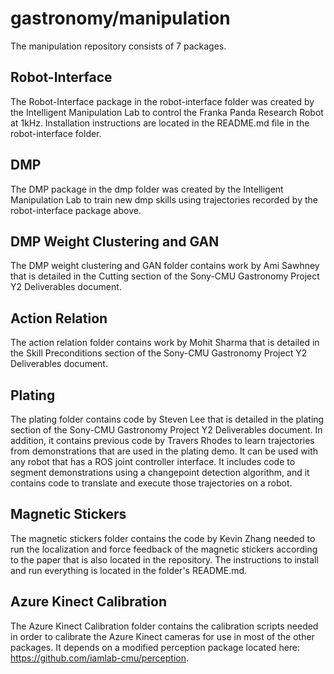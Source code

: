 # gastronomy/manipulation

The manipulation repository consists of 7 packages.

## Robot-Interface

The Robot-Interface package in the robot-interface folder was created by the Intelligent Manipulation Lab to control the Franka Panda Research Robot at 1kHz. Installation instructions are located in the README.md file in the robot-interface folder. 

## DMP

The DMP package in the dmp folder was created by the Intelligent Manipulation Lab to train new dmp skills using trajectories recorded by the robot-interface package above.

## DMP Weight Clustering and GAN

The DMP weight clustering and GAN folder contains work by Ami Sawhney that is detailed in the Cutting section of the Sony-CMU Gastronomy Project Y2 Deliverables document.

## Action Relation

The action relation folder contains work by Mohit Sharma that is detailed in the Skill Preconditions section of the Sony-CMU Gastronomy Project Y2 Deliverables document.

## Plating

The plating folder contains code by Steven Lee that is detailed in the plating section of the Sony-CMU Gastronomy Project Y2 Deliverables document. In addition, it contains previous code by Travers Rhodes to learn trajectories from demonstrations that are used in the plating demo. It can be used with any robot that has a ROS joint controller interface. It includes code to segment demonstrations using a changepoint detection algorithm, and it contains code to translate and execute those trajectories on a robot.

## Magnetic Stickers

The magnetic stickers folder contains the code by Kevin Zhang needed to run the localization and force feedback of the magnetic stickers according to the paper that is also located in the repository. The instructions to install and run everything is located in the folder's README.md. 

## Azure Kinect Calibration

The Azure Kinect Calibration folder contains the calibration scripts needed in order to calibrate the Azure Kinect cameras for use in most of the other packages. It depends on a modified perception package located here: https://github.com/iamlab-cmu/perception. 
